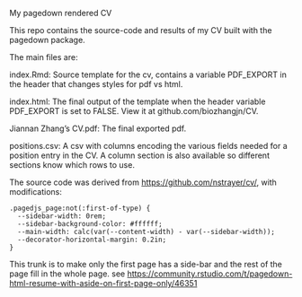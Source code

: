 My pagedown rendered CV

This repo contains the source-code and results of my CV built with the pagedown package.

The main files are:

index.Rmd: Source template for the cv, contains a variable PDF_EXPORT in the header that changes styles for pdf vs html.

index.html: The final output of the template when the header variable PDF_EXPORT is set to FALSE. View it at github.com/biozhangjn/CV.

Jiannan Zhang’s CV.pdf: The final exported pdf.

positions.csv: A csv with columns encoding the various fields needed for a position entry in the CV. A column section is also available so different sections know which rows to use.

The source code was derived from https://github.com/nstrayer/cv/, with modifications:

```
.pagedjs_page:not(:first-of-type) {
  --sidebar-width: 0rem;
  --sidebar-background-color: #ffffff;
  --main-width: calc(var(--content-width) - var(--sidebar-width));
  --decorator-horizontal-margin: 0.2in;
}
```

This trunk is to make only the first page has a side-bar and the rest of the page fill in the whole page. see https://community.rstudio.com/t/pagedown-html-resume-with-aside-on-first-page-only/46351
